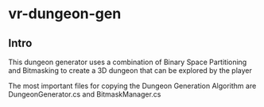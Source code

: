 # vr-dungeon-gen

## Intro
This dungeon generator uses a combination of Binary Space Partitioning and Bitmasking to create a 3D dungeon that can be explored by the player

The most important files for copying the Dungeon Generation Algorithm are DungeonGenerator.cs and BitmaskManager.cs
